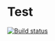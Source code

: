 # Test
[![Build status](https://ci.appveyor.com/api/projects/status/wdr16w81necwv9ph?svg=true)](https://ci.appveyor.com/project/479maxim479/ajs-advanced)
